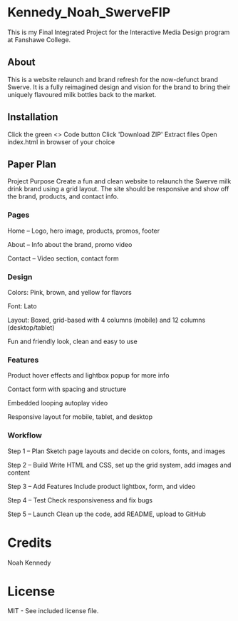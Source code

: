 # Kennedy_Noah_SwerveFIP
This is my Final Integrated Project for the Interactive Media Design program at Fanshawe College.

## About
This is a website relaunch and brand refresh for the now-defunct brand Swerve. It is a fully reimagined design and vision for the brand to bring their uniquely flavoured milk bottles back to the market.

## Installation
Click the green <> Code button
Click 'Download ZIP'
Extract files
Open index.html in browser of your choice

## Paper Plan
Project Purpose
Create a fun and clean website to relaunch the Swerve milk drink brand using a grid layout. The site should be responsive and show off the brand, products, and contact info.

### Pages

Home – Logo, hero image, products, promos, footer

About – Info about the brand, promo video

Contact – Video section, contact form

### Design

Colors: Pink, brown, and yellow for flavors

Font: Lato

Layout: Boxed, grid-based with 4 columns (mobile) and 12 columns (desktop/tablet)

Fun and friendly look, clean and easy to use

### Features

Product hover effects and lightbox popup for more info

Contact form with spacing and structure

Embedded looping autoplay video

Responsive layout for mobile, tablet, and desktop

### Workflow

Step 1 – Plan
Sketch page layouts and decide on colors, fonts, and images

Step 2 – Build
Write HTML and CSS, set up the grid system, add images and content

Step 3 – Add Features
Include product lightbox, form, and video

Step 4 – Test
Check responsiveness and fix bugs

Step 5 – Launch
Clean up the code, add README, upload to GitHub

# Credits
Noah Kennedy

# License
MIT - See included license file.
